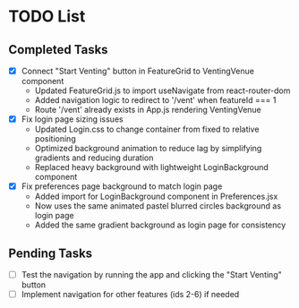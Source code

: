 # TODO List

## Completed Tasks
- [x] Connect "Start Venting" button in FeatureGrid to VentingVenue component
  - Updated FeatureGrid.js to import useNavigate from react-router-dom
  - Added navigation logic to redirect to '/vent' when featureId === 1
  - Route '/vent' already exists in App.js rendering VentingVenue
- [x] Fix login page sizing issues
  - Updated Login.css to change container from fixed to relative positioning
  - Optimized background animation to reduce lag by simplifying gradients and reducing duration
  - Replaced heavy background with lightweight LoginBackground component
- [x] Fix preferences page background to match login page
  - Added import for LoginBackground component in Preferences.jsx
  - Now uses the same animated pastel blurred circles background as login page
  - Added the same gradient background as login page for consistency

## Pending Tasks
- [ ] Test the navigation by running the app and clicking the "Start Venting" button
- [ ] Implement navigation for other features (ids 2-6) if needed
